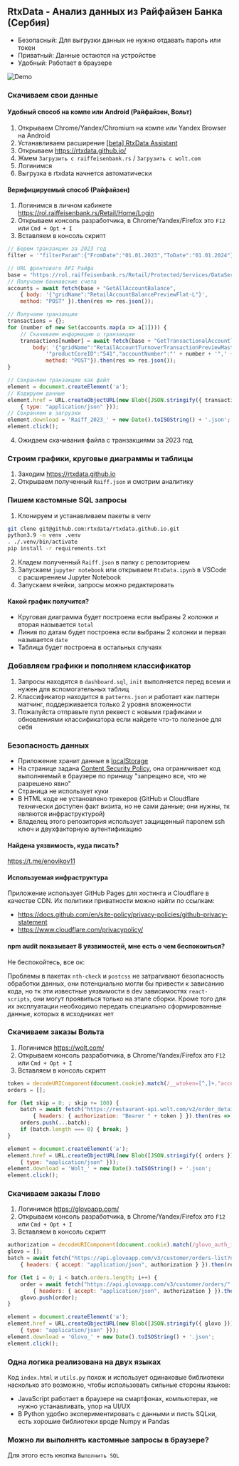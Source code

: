 ## RtxData - Анализ данных из Райфайзен Банка (Сербия)

- Безопасный: Для выгрузки данных не нужно отдавать пароль или токен
- Приватный: Данные остаются на устройстве
- Удобный: Работает в браузере

<img src="./demo.png" alt="Demo" style="max-width: 600px;">

### Скачиваем свои данные

#### Удобный способ на компе или Android (Райфайзен, Вольт)

1) Открываем Chrome/Yandex/Chromium на компе или Yandex Browser на Android
2) Устанавливаем расширение [[beta] RtxData Assistant](https://chrome.google.com/webstore/detail/beta-rtxdata-assistant/djmfdajhgfpglhghcmapiannlloimpib)
3) Открываем https://rtxdata.github.io/
4) Жмем `Загрузить с raiffeisenbank.rs` / `Загрузить с wolt.com`
5) Логинимся
6) Выгрузка в rtxdata начнется автоматически

#### Верифицируемый способ (Райфайзен)

1) Логинимся в личном кабинете https://rol.raiffeisenbank.rs/Retail/Home/Login
2) Открываем консоль разработчика, в Chrome/Yandex/Firefox это `F12` или `Cmd + Opt + I`
3) Вставляем в консоль скрипт
```javascript
// Берем транзакции за 2023 год
filter = '"filterParam":{"FromDate":"01.01.2023","ToDate":"01.01.2024"}'

// URL фронтового API Райфа
base = "https://rol.raiffeisenbank.rs/Retail/Protected/Services/DataService.svc/"
// Получаем банковские счета
accounts = await fetch(base + "GetAllAccountBalance",
    { body: '{"gridName":"RetailAccountBalancePreviewFlat-L"}', 
    method: "POST" }).then(res => res.json());

// Получаем транзакции
transactions = {};
for (number of new Set(accounts.map(a => a[1]))) {
    // Скачиваем информацию о транзакции
    transactions[number] = await fetch(base + "GetTransactionalAccountTurnover", {
        body: '{"gridName":"RetailAccountTurnoverTransactionPreviewMasterDetail-S",' +
            '"productCoreID":"541","accountNumber":"' + number + '",' + filter + '}',
            method: "POST"}).then(res => res.json());
}

// Сохраняем транзакции как файл
element = document.createElement('a');
// Кодируем данные
element.href = URL.createObjectURL(new Blob([JSON.stringify({ transactions })],
    { type: "application/json" }));
// Сохраняем в загрузки
element.download = 'Raiff_2023_' + new Date().toISOString() + '.json';
element.click();
```
4) Ожидаем скачивания файла с транзакциями за 2023 год

### Строим графики, круговые диаграммы и таблицы

1) Заходим https://rtxdata.github.io
2) Открываем полученный `Raiff.json` и смотрим аналитику

### Пишем кастомные SQL запросы

1) Клонируем и устанавливаем пакеты в venv
```bash
git clone git@github.com:rtxdata/rtxdata.github.io.git
python3.9 -m venv .venv
. ./.venv/bin/activate
pip install -r requirements.txt
```
2) Кладем полученный `Raiff.json` в папку с репозиторием
3) Запускаем `jupyter notebook` или открываем `RtxData.ipynb` в VSCode с расширением Jupyter Notebook
4) Запускаем ячейки, запросы можно редактировать

#### Какой график получится?

- Круговая диаграмма будет построена если выбраны 2 колонки и вторая называется `total`
- Линия по датам будет построена если выбраны 2 колонки и первая называется `date`
- Таблица будет построена в остальных случаях

### Добавляем графики и пополняем классификатор

1) Запросы находятся в `dashboard.sql`, `init` выполняется перед всеми и нужен для вспомогательных таблиц
2) Классификатор находится в `patterns.json` и работает как паттерн матчинг, поддерживается только 2 уровня вложенности
3) Пожалуйста отправьте пулл реквест с новыми графиками и обновлениями классификатора если найдете что-то полезное для себя

### Безопасность данных

- Приложение хранит данные в [localStorage](https://learn.javascript.ru/localstorage)
- На странице задана [Content Security Policy](https://developer.mozilla.org/ru/docs/Web/HTTP/CSP), она ограничивает код выполняемый в браузере по приницу "запрещено все, что не разрешено явно"
- Страница не использует куки
- В HTML коде не установлено трекеров (GitHub и Cloudflare технически доступен факт визита, но не сами данные; они нужны, тк являются инфраструктурой)
- Владелец этого репозитория использует защищенный паролем ssh ключ и двухфакторную аутентификацию

#### Найдена уязвимость, куда писать?

https://t.me/enovikov11

#### Используемая инфраструктура

Приложение использует GitHub Pages для хостинга и Cloudflare в качестве CDN. Их политики приватности можно найти по ссылкам:
- https://docs.github.com/en/site-policy/privacy-policies/github-privacy-statement
- https://www.cloudflare.com/privacypolicy/

#### npm audit показывает 8 уязвимостей, мне есть о чем беспокоиться?

Не беспокойтесь, все ок:  

Проблемы в пакетах `nth-check` и `postcss` не затрагивают безопасность обработки данных, они потенциально могли бы привести к зависанию кода, но тк эти известные уязвимости в dev зависимостях `react-scripts`, они могут проявиться только на этапе сборки. Кроме того для их эксплуатации необходимо передать специально сформированные данные, которых в исходниках нет

### Скачиваем заказы Вольта

1) Логинимся https://wolt.com/
2) Открываем консоль разработчика, в Chrome/Yandex/Firefox это `F12` или `Cmd + Opt + I`
3) Вставляем в консоль скрипт
```javascript
token = decodeURIComponent(document.cookie).match(/__wtoken=[^,]+,"accessToken":"([^"]+)/)[1];
orders = [];

for (let skip = 0; ; skip += 100) {
    batch = await fetch("https://restaurant-api.wolt.com/v2/order_details/?limit=100&skip=" + skip,
        { headers: { authorization: "Bearer " + token } }).then(res => res.json());
    orders.push(...batch);
    if (batch.length === 0) { break; }
}

element = document.createElement('a');
element.href = URL.createObjectURL(new Blob([JSON.stringify({ orders })],
    { type: "application/json" }));
element.download = 'Wolt_' + new Date().toISOString() + '.json';
element.click();
```

### Скачиваем заказы Глово

1) Логинимся https://glovoapp.com/
2) Открываем консоль разработчика, в Chrome/Yandex/Firefox это `F12` или `Cmd + Opt + I`
3) Вставляем в консоль скрипт
```javascript
authorization = decodeURIComponent(document.cookie).match(/glovo_auth_info={"accessToken":"([^"]+)/)[1]
glovo = [];
batch = await fetch("https://api.glovoapp.com/v3/customer/orders-list?offset=0&limit=10000",
    { headers: { accept: "application/json", authorization } }).then(res => res.json());

for (let i = 0; i < batch.orders.length; i++) {
    order = await fetch("https://api.glovoapp.com/v3/customer/orders/" + batch.orders[i].orderId,
        { headers: { accept: "application/json", authorization } }).then(res => res.json());
    glovo.push(order);
}

element = document.createElement('a');
element.href = URL.createObjectURL(new Blob([JSON.stringify({ glovo })],
    { type: "application/json" }));
element.download = 'Glovo_' + new Date().toISOString() + '.json';
element.click();
```

### Одна логика реализована на двух языках

Код `index.html` и `utils.py` похож и использует одинаковые библиотеки насколько это возможно, чтобы использовать сильные стороны языков:
- JavaScript работает в браузере на смартфонах, компьютерах, не нужно устанавливать, упор на UI/UX
- В Python удобно экспериментировать с данными и писть SQLки, есть хорошие библиотеки вроде Numpy и Pandas

### Можно ли выполнять кастомные запросы в браузере?

Для этого есть кнопка `Выполнить SQL`
